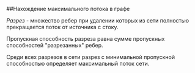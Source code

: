 ##Нахождение максимального потока в графе

*Разрез* - множество ребер при удалении которых из сети полностью прекращается поток от источника с стоку.

Пропускная способность разреза равна сумме пропускных способностей "разрезанных" ребер.

Среди всех разрезов в сети разрез с минимальной пропускной способностью определяет максимальный поток сети.